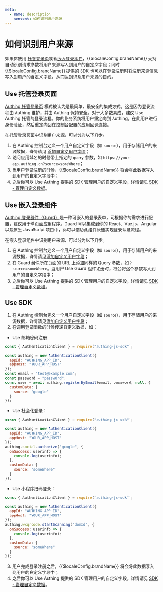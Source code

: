 ```yaml
---
meta:
  - name: description
    content: 如何识别用户来源
---
```


# 如何识别用户来源

<LastUpdated/>

如果你使用 [托管登录页](/guides/basics/authenticate-first-user/use-hosted-login-page.md)或者[嵌入登录组件](/reference/guard/)，{{$localeConfig.brandName}} 支持自动识别请求参数将用户来源写入到用户的自定义字段；同时 {{$localeConfig.brandName}} 提供的 SDK 也可以在登录注册时将注册来源信息写入到用户的自定义字段，从而达到识别用户来源的目的。

## Use 托管登录页面

[Authing 托管登录页](/guides/basics/authenticate-first-user/use-hosted-login-page.md) 模式被认为是最简单，最安全的集成方式。这是因为登录流程由 Authing 维护，并由 Authing 保持安全。对于大多数集成，建议 Use Authing 托管的登录流程。你的业务系统将用户重定向到 Authing，在此用户进行身份验证，然后重定向回在控制台配置的应用回调连接。

在托管登录页面中识别用户来源，可以分为以下几步。

1. 在 Authing 控制台定义一个用户自定义字段（如 `source`），用于存储用户的来源数据，详情请见 [添加自定义用户字段](/guides/users/user-defined-field/)；
2. 访问应用域名的时候带上指定的 `query` 参数，如 `https://your-app.authing.cn?source=someWhere`；
3. 当用户登录注册的时候，{{$localeConfig.brandName}} 将会将此数据写入到用户的自定义字段中；
4. 之后你可以 Use Authing 提供的 SDK 管理用户的自定义字段，详情请见 [SDK - 管理自定义数据](/reference/sdk-for-node/management/UsersManagementClient.md#获取自定义数据)。

## Use 嵌入登录组件

[Authing 登录组件（Guard）](/reference/guard/)是一种可嵌入的登录表单，可根据你的需求进行配置，建议用于单页面应用程序。Guard 可以集成到你的 React、Vue.js、Angular 以及原生 JavaScript 项目中，你可以借助此组件快速实现登录认证流程。

在嵌入登录组件中识别用户来源，可以分为以下几步。

1. 在 Authing 控制台定义一个用户自定义字段（如 `source`），用于存储用户的来源数据，详情请见[添加自定义用户字段](/guides/users/user-defined-field/)；
2. 在 Guard 组件所在页面的 URL 上添加同样的 Query 参数，如 `?source=someWhere`。当用户 Use Guard 组件注册时，将会将这个参数写入到用户的自定义字段中；
3. 之后你可以 Use Authing 提供的 SDK 管理用户的自定义字段，详情请见 [SDK - 管理自定义数据](/reference/sdk-for-node/management/UsersManagementClient.md#获取自定义数据)。

## Use SDK

1. 在 Authing 控制台定义一个用户自定义字段（如 `source`），用于存储用户的来源数据，详情请见[添加自定义用户字段](/guides/users/user-defined-field/)；
2. 在调用登录函数的时候传递自定义数据，如：

- Use 邮箱密码注册：

```javascript
const { AuthenticationClient } = require("authing-js-sdk");

const authing = new AuthenticationClient({
  appId: "AUTHING_APP_ID",
  appHost: "YOUR_APP_HOST"
});
const email = "test@example.com";
const password = "passw0rd";
const user = await authing.registerByEmail(email, password, null, {
  customData: {
    source: "google"
  }
});
```

- Use 社会化登录：

```javascript
const { AuthenticationClient } = require("authing-js-sdk");

const authing = new AuthenticationClient({
  appId: "AUTHING_APP_ID",
  appHost: "YOUR_APP_HOST"
});
authing.social.authorize("google", {
  onSuccess: userinfo => {
    console.log(userinfo);
  },
  customData: {
    source: "someWhere"
  }
});
```

- Use 小程序扫码登录：

```javascript
const { AuthenticationClient } = require("authing-js-sdk");

const authing = new AuthenticationClient({
  appId: "AUTHING_APP_ID",
  appHost: "YOUR_APP_HOST"
});
authing.wxqrcode.startScanning("domId", {
  onSuccess: userinfo => {
    console.log(userinfo);
  },
  customData: {
    source: "someWhere"
  }
});
```

3. 用户完成登录注册之后，{{$localeConfig.brandName}} 将会将此数据写入到用户的自定义字段中；
4. 之后你可以 Use Authing 提供的 SDK 管理用户的自定义字段，详情请见 [SDK - 管理自定义数据](/reference/sdk-for-node/management/UsersManagementClient.md#获取自定义数据)。
